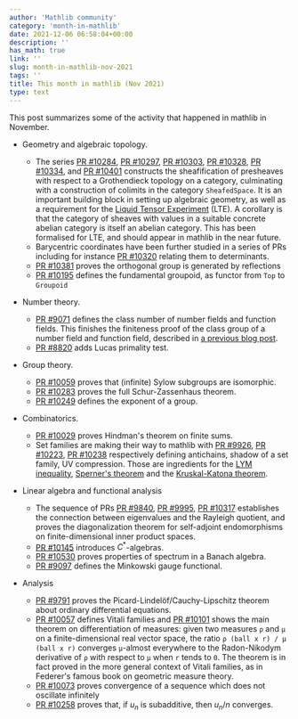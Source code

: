 ```yaml
---
author: 'Mathlib community'
category: 'month-in-mathlib'
date: 2021-12-06 06:58:04+00:00
description: ''
has_math: true
link: ''
slug: month-in-mathlib-nov-2021
tags: ''
title: This month in mathlib (Nov 2021)
type: text
---
```


This post summarizes some of the activity that happened in mathlib in November.

* Geometry and algebraic topology.
    - The series 
      [PR #10284](https://github.com/leanprover-community/mathlib/pull/10284),
      [PR #10297](https://github.com/leanprover-community/mathlib/pull/10297),
      [PR #10303](https://github.com/leanprover-community/mathlib/pull/10303),
      [PR #10328](https://github.com/leanprover-community/mathlib/pull/10328),
      [PR #10334](https://github.com/leanprover-community/mathlib/pull/10334),
      and [PR #10401](https://github.com/leanprover-community/mathlib/pull/10401)
      constructs the sheafification of presheaves with respect to
      a Grothendieck topology on a category, culminating with a construction
      of colimits in the category `SheafedSpace`. It is an important building block in
      setting up algebraic geometry, as well as a requirement for the
      [Liquid Tensor Experiment](https://github.com/leanprover-community/lean-liquid) 
      (LTE). A corollary is that the category of
      sheaves with values in a suitable concrete abelian category is itself
      an abelian category. This has been formalised for LTE, and should
      appear in mathlib in the near future.
    - Barycentric coordinates have been further studied in a series of PRs including for instance
      [PR #10320](https://github.com/leanprover-community/mathlib/pull/10320) relating them to determinants.      
    - [PR #10381](https://github.com/leanprover-community/mathlib/pull/10381)
      proves the orthogonal group is generated by reflections
    - [PR #10195](https://github.com/leanprover-community/mathlib/pull/10195)
      defines the fundamental groupoid, as functor from `Top` to
      `Groupoid`

* Number theory.
    - [PR #9071](https://github.com/leanprover-community/mathlib/pull/9071) defines the class number of number fields and function fields.
  This finishes the finiteness proof of the class group of a number field and function field,
  described in [a previous blog post](https://leanprover-community.github.io/blog/posts/dedekind-domains-and-class-number-in-lean/).
    - [PR #8820](https://github.com/leanprover-community/mathlib/pull/8820) adds  Lucas primality test.

* Group theory.
    - [PR #10059](https://github.com/leanprover-community/mathlib/pull/10059) proves that (infinite) Sylow subgroups are isomorphic.
    - [PR #10283](https://github.com/leanprover-community/mathlib/pull/10283) proves the full Schur-Zassenhaus theorem.
    - [PR #10249](https://github.com/leanprover-community/mathlib/pull/10249) defines the exponent of a group.

* Combinatorics.
    - [PR #10029](https://github.com/leanprover-community/mathlib/pull/10029) proves
     Hindman's theorem on finite sums.
    - Set families are making their way to mathlib with
      [PR #9926](https://github.com/leanprover-community/mathlib/pull/9926),
      [PR #10223](https://github.com/leanprover-community/mathlib/pull/10223),
      [PR #10238](https://github.com/leanprover-community/mathlib/pull/10238)
      respectively defining antichains, shadow of a set family, UV compression.
      Those are ingredients for
      the [LYM inequality](https://en.wikipedia.org/wiki/Lubell%E2%80%93Yamamoto%E2%80%93Meshalkin_inequality),
      [Sperner's theorem](https://en.wikipedia.org/wiki/Sperner%27s_theorem)
      and the [Kruskal-Katona theorem](https://en.wikipedia.org/wiki/Sperner%27s_theorem).

* Linear algebra and functional analysis
    - The sequence of PRs 
      [PR #9840](https://github.com/leanprover-community/mathlib/pull/9840),
      [PR #9995](https://github.com/leanprover-community/mathlib/pull/9995),
      [PR #10317](https://github.com/leanprover-community/mathlib/pull/10317)
      establishes the connection between eigenvalues and the Rayleigh quotient,
      and proves the diagonalization theorem for self-adjoint endomorphisms on finite-dimensional inner product spaces.
    - [PR #10145](https://github.com/leanprover-community/mathlib/pull/10145) introduces $C^*$-algebras.
    - [PR #10530](https://github.com/leanprover-community/mathlib/pull/10530) proves properties of spectrum in a Banach algebra.
    - [PR #9097](https://github.com/leanprover-community/mathlib/pull/9097) defines the Minkowski gauge functional.

* Analysis
    - [PR #9791](https://github.com/leanprover-community/mathlib/pull/9791)
      proves the Picard-Lindelöf/Cauchy-Lipschitz theorem about ordinary differential equations.
    - [PR #10057](https://github.com/leanprover-community/mathlib/pull/10057) defines Vitali families
      and [PR #10101](https://github.com/leanprover-community/mathlib/pull/10101) 
      shows the main theorem on differentiation of measures:
      given two measures `ρ` and `μ` on a finite-dimensional real vector space,
      the ratio `ρ (ball x r) / μ (ball x r)` converges `μ`-almost everywhere
      to the Radon-Nikodym derivative of `ρ` with respect to `μ` when `r` tends to `0`.
      The theorem is in fact proved in the more general context of Vitali families, as in Federer's famous book on geometric measure theory.
    - [PR #10073](https://github.com/leanprover-community/mathlib/pull/10073) proves convergence of a sequence which does not oscillate infinitely
    - [PR #10258](https://github.com/leanprover-community/mathlib/pull/10258) proves that, if $u_n$ is subadditive, then $u_n / n$ converges.





